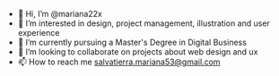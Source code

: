 - 👋 Hi, I’m @mariana22x
- 👀 I’m interested in design, project management, illustration and user experience
- 🌱 I’m currently pursuing a Master's Degree in Digital Business
- 💞️ I’m looking to collaborate on projects about web design and ux
- 📫 How to reach me salvatierra.mariana53@gmail.com

<!---
mariana22x/mariana22x is a ✨ special ✨ repository because its `README.md` (this file) appears on your GitHub profile.
You can click the Preview link to take a look at your changes.
--->
